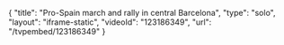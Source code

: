 {
    "title": "Pro-Spain march and rally in central Barcelona",
    "type": "solo",
    "layout": "iframe-static",
    "videoId": "123186349",
    "url": "\/tvpembed\/123186349"
}